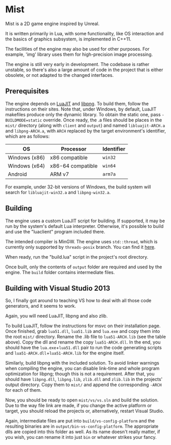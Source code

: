 # Mist
Mist is a 2D game engine inspired by Unreal.

It is written primarily in Lua, with some functionality, like OS interaction and the basics of graphics subsystem, is implemented in C++11.

The facilities of the engine may also be used for other purposes. For example, 'img' library uses them for high-precision image processing.

The engine is still very early in development. The codebase is rather unstable, so there's also a large amount of code in the project that is either obsolete, or not adapted to the changed interfaces.

## Prerequisites
The engine depends on [LuaJIT](http://luajit.org/luajit.html) and [libpng](http://libpng.org/pub/png/libpng.html). To build them, follow the instructions on their sites.
Note that, under Windows, by default, LuaJIT makefiles produce only the dynamic library. To obtain the static one, pass `-BUILDMODE=static` override.
Once ready, the .a files should be places in the `mist/` directory (along with `client` and `output`) and named `libluajit-ARCH.a` and `libpng-ARCH.a`, with `ARCH` replaced by the target environment's identifier, which are as follows:

| OS            | Processor         | Identifier |
| ------------- | ----------------- | ---------- |
| Windows (x86) | x86 compatible    | `win32`    |
| Windows (x64) | x86-64 compatible | `win64`    |
| Android       | ARM v7            | `arm7a`    |

For example, under 32-bit versions of Windows, the build system will search for `libluajit-win32.a` and `libpng-win32.a`.

## Building
The engine uses a custom LuaJIT script for building. If supported, it may be run by the system's default Lua interpreter. Otherwise, it's possible to build and use the "luaclient" program included there.

The intended compiler is MinGW. The engine uses `std::thread`, which is currently only supported by `threads-posix` branch. You can find it [here](https://sourceforge.net/projects/mingwbuilds/files/host-windows/releases/).

When ready, run the "build.lua" script in the project's root directory.

Once built, only the contents of `output` folder are required and used by the engine. The `build` folder contains intermediate files.

## Building with Visual Studio 2013
So, I finally got around to teaching VS how to deal with all those code generators, and it seems to work.

Again, you will need LuaJIT, libpng and also zlib.

To build LuaJIT, follow the instructions for msvc on their installation page. Once finished, grab `lua51.dll`, `lua51.lib` and `lua.exe` and copy them into the root `mist/` directory. Rename the .lib file to `lua51-ARCH.lib` (see the table above). Copy the dll and rename the copy `lua51-ARCH.dll`. In the end, you should have the `lua.exe`+`lua51.dll` pair to run the code generating scripts and `lua51-ARCH.dll`+`lua51-ARCH.lib` for the engine itself.

Similarly, build libpng with the included solution. To avoid linker warnings when compiling the engine, you can disable link-time and whole program optimization for libpng; though this is not a requirement. After that, you should have `libpng.dll`, `libpng.lib`, `zlib.dll` and `zlib.lib` in the projects' output directory. Copy them to `mist/` and append the corresponding `-ARCH` for each of them.

Now, you should be ready to open `mist/vs/vs.sln` and build the solution. Due to the way file link are made, if you change the active platform or target, you should reload the projects or, alternatively, restart Visual Studio.

Again, intermediate files are put into `build/vs-config-platform` and the resulting binaries are in `output/bin-vs-config-platform`. The appropriate dlls are copied into this folder as well. As its name doesn't really matter, if you wish, you can rename it into just `bin` or whatever strikes your fancy.

